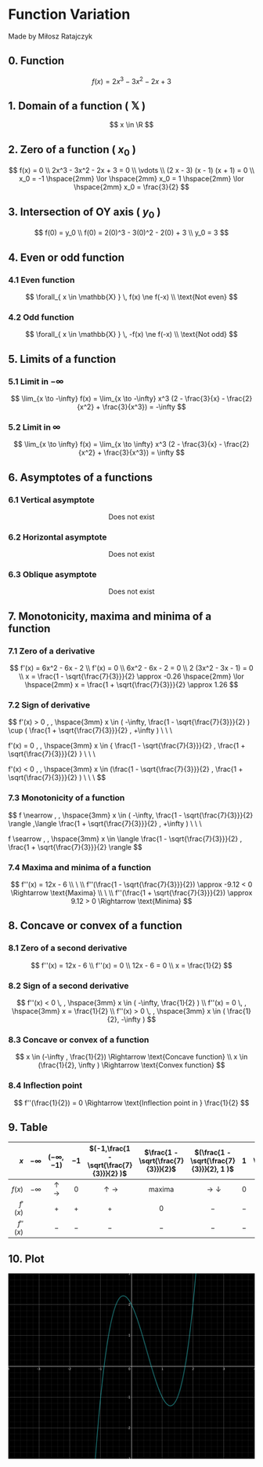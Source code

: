 # Function Variation

Made by Miłosz Ratajczyk


## 0. Function

$$
f(x) = 2x^3 - 3x^2 - 2x + 3
$$


## 1. Domain of a function ( $\mathbb{X}$ ) 

$$
x \in \R 
$$


## 2. Zero of a function ( $x_0$ )

$$ 
f(x) = 0 \\
2x^3 - 3x^2 - 2x + 3 = 0 \\
\vdots \\
(2 x - 3) (x - 1) (x + 1) = 0 \\
x_0 = -1 \hspace{2mm}  \lor \hspace{2mm}  x_0 = 1 \hspace{2mm}  \lor \hspace{2mm} x_0 = \frac{3}{2}
$$


## 3. Intersection of OY axis ( $y_0$ )

$$
f(0) = y_0 \\
f(0) = 2(0)^3 - 3(0)^2 - 2(0) + 3 \\
y_0 = 3 
$$


## 4. Even or odd function

### 4.1 Even function
$$
\forall_{ x \in \mathbb{X} } \, f(x) \ne f(-x) \\
\text{Not even}
$$

### 4.2 Odd function
$$
\forall_{ x \in \mathbb{X} } \, -f(x) \ne f(-x) \\
\text{Not odd}
$$


## 5. Limits of a function

### 5.1 Limit in $-\infty$
$$
\lim_{x \to -\infty} f(x) = \lim_{x \to -\infty} x^3 (2 - \frac{3}{x} - \frac{2}{x^2} + \frac{3}{x^3}) = -\infty
$$

### 5.2 Limit in $\infty$
$$
\lim_{x \to \infty} f(x) = \lim_{x \to \infty} x^3 (2 - \frac{3}{x} - \frac{2}{x^2} + \frac{3}{x^3}) = \infty
$$


## 6. Asymptotes of a functions

### 6.1 Vertical asymptote
$$
\text{Does not exist}
$$

### 6.2 Horizontal asymptote
$$
\text{Does not exist}
$$

### 6.3 Oblique asymptote
$$
\text{Does not exist}
$$


## 7. Monotonicity, maxima and minima of a function

### 7.1 Zero of a derivative
$$
f'(x) = 6x^2 - 6x - 2 \\
f'(x) = 0 \\
6x^2 - 6x - 2 = 0 \\
2 (3x^2 - 3x - 1) = 0 \\
x = \frac{1 - \sqrt{\frac{7}{3}}}{2} \approx -0.26
\hspace{2mm} \lor \hspace{2mm} 
x = \frac{1 + \sqrt{\frac{7}{3}}}{2} \approx 1.26
$$

### 7.2 Sign of derivative
$$
f'(x) > 0 \, , \hspace{3mm} 
x \in ( -\infty, \frac{1 - \sqrt{\frac{7}{3}}}{2}  )
\cup ( \frac{1 + \sqrt{\frac{7}{3}}}{2}  , +\infty )
\\ \ \\

f'(x) = 0 \, , \hspace{3mm}
x \in \{ \frac{1 - \sqrt{\frac{7}{3}}}{2} 
, \frac{1 + \sqrt{\frac{7}{3}}}{2}  \}
\\ \ \\

f'(x) < 0 \, , \hspace{3mm} 
x \in (\frac{1 - \sqrt{\frac{7}{3}}}{2} 
, \frac{1 + \sqrt{\frac{7}{3}}}{2} )
\\ \ \\
$$

### 7.3 Monotonicity of a function
$$
f \nearrow \, , \hspace{3mm}
x \in ( -\infty, \frac{1 - \sqrt{\frac{7}{3}}}{2}  \rangle
,\langle  \frac{1 + \sqrt{\frac{7}{3}}}{2}  , +\infty )
\\ \ \\

f \searrow \, , \hspace{3mm}
x \in \langle \frac{1 - \sqrt{\frac{7}{3}}}{2} 
, \frac{1 + \sqrt{\frac{7}{3}}}{2} \rangle
$$

### 7.4 Maxima and minima of a function
$$
f''(x) = 12x - 6
\\ \ \\
f''(\frac{1 - \sqrt{\frac{7}{3}}}{2}) \approx -9.12 < 0 \Rightarrow \text{Maxima}
\\ \ \\
f''(\frac{1 + \sqrt{\frac{7}{3}}}{2}) \approx 9.12 > 0 \Rightarrow \text{Minima}
$$


## 8. Concave or convex of a function

### 8.1 Zero of a second derivative
$$
f''(x) = 12x - 6 \\
f''(x) = 0 \\
12x - 6 = 0 \\
x = \frac{1}{2}
$$

### 8.2 Sign of a second derivative
$$
f''(x) < 0 \, , \hspace{3mm} x \in ( -\infty, \frac{1}{2} ) \\
f''(x) = 0 \, , \hspace{3mm} x = \frac{1}{2} \\
f''(x) > 0 \, , \hspace{3mm} x \in ( \frac{1}{2}, -\infty )
$$

### 8.3 Concave or convex of a function
$$
x \in (-\infty , \frac{1}{2}) \Rightarrow \text{Concave function} \\
x \in (\frac{1}{2}, \infty  ) \Rightarrow \text{Convex function} 
$$

### 8.4 Inflection point
$$
f''(\frac{1}{2}) = 0 \Rightarrow \text{Inflection point in } \frac{1}{2}
$$ 


## 9. Table
|      $x$ | $-\infty$ |   $(-\infty, -1 )$    | $-1$  | $(-1,\frac{1 - \sqrt{\frac{7}{3}}}{2} )$ | $\frac{1 - \sqrt{\frac{7}{3}}}{2}$ | $(\frac{1 - \sqrt{\frac{7}{3}}}{2}, 1 )$ |  $1$  |   $(1,  \frac{1}{2})$   |       $\frac{1}{2}$       | $(\frac{1}{2} , \frac{1 + \sqrt{\frac{7}{3}}}{2} )$ | $\frac{1 + \sqrt{\frac{7}{3}}}{2}$ | $(\frac{1 + \sqrt{\frac{7}{3}}}{2}, \frac{3}{2} )$ | $\frac{3}{2}$ | $(\frac{3}{2}, +\infty )$ | $+\infty$ |
| -------: | :-------: | :-------------------: | :---: | :--------------------------------------: | :--------------------------------: | :--------------------------------------: | :---: | :---------------------: | :-----------------------: | :-------------------------------------------------: | :--------------------------------: | :------------------------------------------------: | :-----------: | :-----------------------: | :-------: |
|   $f(x)$ | $-\infty$ | $\uparrow\rightarrow$ |  $0$  |          $\uparrow\rightarrow$           |          $\text{maxima}$           |         $\rightarrow\downarrow$          |  $0$  | $\rightarrow\downarrow$ | $\text{inflection point}$ |               $\downarrow\rightarrow$               |          $\text{minima}$           |               $\rightarrow\uparrow$                |      $0$      |   $\rightarrow\uparrow$   | $\infty$  |
|  $f'(x)$ |           |          $+$          |  $+$  |                   $+$                    |                $0$                 |                   $-$                    |  $-$  |           $-$           |            $-$            |                         $-$                         |                $0$                 |                        $+$                         |      $+$      |            $+$            |           |
| $f''(x)$ |           |          $-$          |  $-$  |                   $-$                    |                $-$                 |                   $-$                    |  $-$  |           $-$           |            $0$            |                         $+$                         |                $+$                 |                        $+$                         |      $+$      |            $+$            |           |


## 10. Plot 

![plot](./function1.png "Function1 Plot")